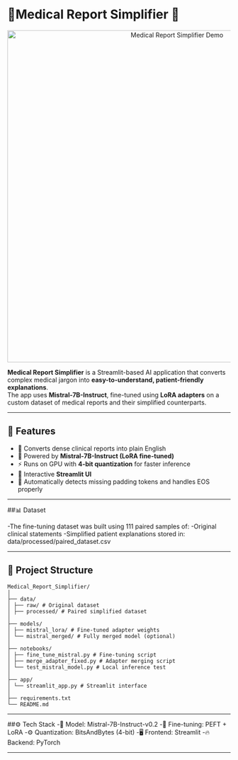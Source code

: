 # 🧠Medical Report Simplifier 💊


<p align="center"> <img src="C:\Users\bhara\OneDrive\Documents\Medical_Report_Simplifier\UI_preview.png" alt="Medical Report Simplifier Demo" width="750"/> </p>

**Medical Report Simplifier** is a Streamlit-based AI application that converts complex medical jargon into **easy-to-understand, patient-friendly explanations**.  
The app uses **Mistral-7B-Instruct**, fine-tuned using **LoRA adapters** on a custom dataset of medical reports and their simplified counterparts.

---

## 🚀 Features
- 🏥 Converts dense clinical reports into plain English  
- 🤖 Powered by **Mistral-7B-Instruct (LoRA fine-tuned)**  
- ⚡ Runs on GPU with **4-bit quantization** for faster inference  
- 🧾 Interactive **Streamlit UI**  
- 🧠 Automatically detects missing padding tokens and handles EOS properly   

---

##📊 Dataset

-The fine-tuning dataset was built using 111 paired samples of:
-Original clinical statements
-Simplified patient explanations
stored in:
data/processed/paired_dataset.csv

---

## 🧩 Project Structure
```
Medical_Report_Simplifier/
│
├── data/
│ ├── raw/ # Original dataset
│ ├── processed/ # Paired simplified dataset
│
├── models/
│ ├── mistral_lora/ # Fine-tuned adapter weights
│ └── mistral_merged/ # Fully merged model (optional)
│
├── notebooks/
│ ├── fine_tune_mistral.py # Fine-tuning script
│ ├── merge_adapter_fixed.py # Adapter merging script
│ └── test_mistral_model.py # Local inference test
│
├── app/
│ └── streamlit_app.py # Streamlit interface
│
├── requirements.txt
└── README.md
```
---

##⚙️ Tech Stack
-🧠 Model: Mistral-7B-Instruct-v0.2
-🧩 Fine-tuning: PEFT + LoRA
-⚙️ Quantization: BitsAndBytes (4-bit)
-🖥️ Frontend: Streamlit
-🔥 Backend: PyTorch

---